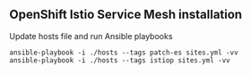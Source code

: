 ## OpenShift Istio Service Mesh installation 

Update hosts file and run Ansible playbooks 

```
ansible-playbook -i ./hosts --tags patch-es sites.yml -vv
ansible-playbook -i ./hosts --tags istiop sites.yml -vv
```